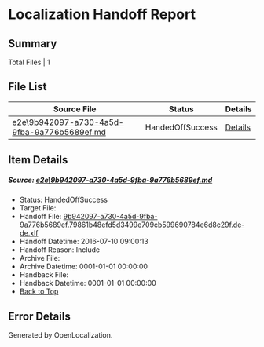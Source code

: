 # <a name='report-top'></a> Localization Handoff Report

## Summary
 Total Files | 1

## File List
 Source File | Status | Details 
 ----------- | ------ | ------- 
 [e2e\9b942097-a730-4a5d-9fba-9a776b5689ef.md](https://github.com/OpenLocalizationTestOrg/oltest/blob/5438145409de993fb2bccce9f996fe3380bef093/e2e/9b942097-a730-4a5d-9fba-9a776b5689ef.md) | HandedOffSuccess | [Details](#6db9dcb65849fb9d872ffb0e23523cc8126998925)

## Item Details
##### <a name='6db9dcb65849fb9d872ffb0e23523cc8126998925'></a> Source: [e2e\9b942097-a730-4a5d-9fba-9a776b5689ef.md](https://github.com/OpenLocalizationTestOrg/oltest/blob/5438145409de993fb2bccce9f996fe3380bef093/e2e/9b942097-a730-4a5d-9fba-9a776b5689ef.md)
* Status: HandedOffSuccess
* Target File: 
* Handoff File: [9b942097-a730-4a5d-9fba-9a776b5689ef.79861b48efd5d3499e709cb599690784e6d8c29f.de-de.xlf](https://github.com/OpenLocalizationTestOrg/olhandoff-e2e/blob/9ec4a69548683a9fc105bea2ebac0985154dd181/ol-handoff/OpenLocalizationTestOrg/oltest-dede-fly/ci/ht/9b942097-a730-4a5d-9fba-9a776b5689ef.79861b48efd5d3499e709cb599690784e6d8c29f.de-de.xlf)
* Handoff Datetime: 2016-07-10 09:00:13
* Handoff Reason: Include
* Archive File: 
* Archive Datetime: 0001-01-01 00:00:00
* Handback File: 
* Handback Datetime: 0001-01-01 00:00:00
* [Back to Top](#report-top)


## Error Details

Generated by OpenLocalization.
